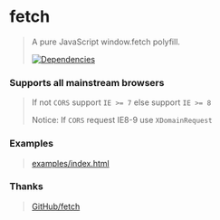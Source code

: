 # fetch

> A pure JavaScript window.fetch polyfill.
>
> [![Dependencies][david-image]][david-url]

### Supports all mainstream browsers

> If not `CORS` support `IE >= 7` else support `IE >= 8`
>
> Notice: If `CORS` request IE8-9 use `XDomainRequest`

### Examples

> [examples/index.html](https://nuintun.github.io/fetch/examples/index.html)

### Thanks

> [GitHub/fetch](https://github.com/github/fetch)

[david-image]: http://img.shields.io/david/dev/nuintun/fetch.svg?style=flat-square
[david-url]: https://david-dm.org/nuintun/fetch?type=dev
